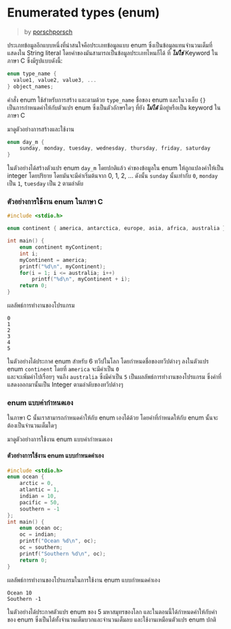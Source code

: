 # Enumerated types (enum) #
> by [porschporsch](https://github.com/porschporsch)

ประเภทข้อมูลอีกแบบหนึ่งที่น่าสนใจคือประเภทข้อมูลแบบ enum
ซึ่งเป็นข้อมูลแทนจำนวนเต็มที่แสดงใน String literal
โดยค่าของมันสามารถเป็นข้อมูลประเภทไหนก็ได้
ที่ ***ไม่ใช่***  Keyword ในภาษา C ซึ่งมีรูปแบบดังนี้:

```c
enum type_name {
  value1, value2, value3, ...
} object_names;
```

คำสั่ง enum ใช้สำหรับการสร้าง และตามด้วย `type_name`
ชื่อของ enum และในวงเล็บ `{}` เป็นการกำหนดค่าให้กับตัวแปร enum
ซึ่งเป็นตัวอักษรใดๆ ที่ยัง ***ไม่ได้***  มีอยู่หรือเป็น keyword ในภาษา C

มาดูตัวอย่างการสร้างและใช้งาน

```c
enum day_m {
    sunday, monday, tuesday, wednesday, thursday, friday, saturday
}
```

ในตัวอย่างได้สร้างตัวแปร enum `day_m`
โดยปกติแล้ว ค่าของข้อมูลใน enum ให้ถูกแปลงค่าให้เป็น integer โดยปริยาย
โดยมันจะมีค่าเริ่มต้นจาก 0, 1, 2, ...
ดังนั้น `sunday` นั้นเท่ากับ `0`, `monday` เป็น `1`, `tuesday` เป็น `2` ตามลำดับ


### ตัวอย่างการใช้งาน enum ในภาษา C ###
```c
#include <stdio.h>

enum continent { america, antarctica, europe, asia, africa, australia };

int main() {
    enum continent myContinent;
    int i;
    myContinent = america;
    printf("%d\n", myContinent);
    for(i = 1; i <= australia; i++)
        printf("%d\n", myContinent + i);
    return 0;
}
```

ผลลัพธ์การทำงานของโปรแกรม
```
0
1
2
3
4
5
```


ในตัวอย่างได้ประกาศ enum สำหรับ 6 ทวีปในโลก โดยกำหนดชื่อของทวีปต่างๆ ลงในตัวแปร enum `continent` โดยที่ `america` จะมีค่าเป็น `0` <br>
และจะเพิ่มค่าไปเรื่อยๆ จนถึง `australia` ซึ่งมีค่าเป็น `5`
เป็นผลลัพธ์การทำงานของโปรแกรม ซึ่งค่าที่แสดงออกมานั้นเป็น Integer ตามลำดับของทวีปต่างๆ

### enum แบบค่ากำหนดเอง ###

ในภาษา C นั้นเราสามารถกำหนดค่าให้กับ enum เองได้ด้วย โดยค่าที่กำหนดให้กับ enum นั้นจะต้องเป็นจำนวนเต็มใดๆ

มาดูตัวอย่างการใช้งาน enum แบบค่ากำหนดเอง

#### ตัวอย่างการใช้งาน enum แบบกำหนดค่าเอง ####
```c
#include <stdio.h>
enum ocean {
    arctic = 0,
    atlantic = 1,
    indian = 10,
    pacific = 50,
    southern = -1
};
int main() {
    enum ocean oc;
    oc = indian;
    printf("Ocean %d\n", oc);
    oc = southern;
    printf("Southern %d\n", oc);
    return 0;
}
```

ผลลัพธ์การทำงานของโปรแกรมในการใช้งาน enum แบบกำหนดค่าเอง
```
Ocean 10
Southern -1
```

ในตัวอย่างได้ประกาศตัวแปร enum ของ 5 มหาสมุทรของโลก
และในตอนนี้ได้กำหนดค่าให้กับค่าของ enum ซึ่งเป็นได้ทั้งจำนวนเต็มบวกและจำนวนเต็มลบ
และใช้งานเหมือนตัวแปร enum ปกติ
